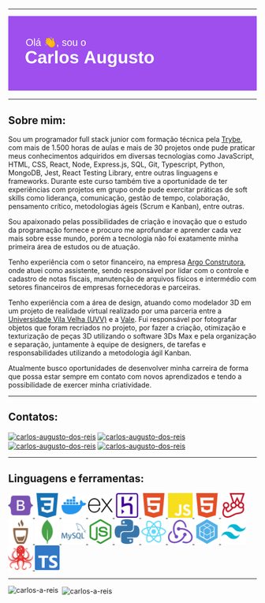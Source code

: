 ------------

![Imagem de cabeçalho com o texto "Olá, sou o Carlos Augusto](assets/header.png)

------------

<h2>Sobre mim:</h2>
<p>
Sou um programador full stack junior com formação técnica pela <a href="https://www.betrybe.com/"  target="blank">Trybe</a>, com mais de 1.500 horas de aulas e mais de 30 projetos onde pude praticar meus conhecimentos adquiridos em diversas tecnologias como JavaScript, HTML, CSS, React, Node, Express.js, SQL, Git, Typescript, Python, MongoDB, Jest, React Testing Library, entre outras linguagens e frameworks.
Durante este curso também tive a oportunidade de ter experiências com projetos em grupo onde pude exercitar práticas de soft skills como liderança, comunicação, gestão de tempo, colaboração, pensamento crítico, metodologias ágeis (Scrum e Kanban), entre outras.

Sou apaixonado pelas possibilidades de criação e inovação que o estudo da programação fornece e procuro me aprofundar e aprender cada vez mais sobre esse mundo, porém a tecnologia não foi exatamente minha primeira área de estudos ou de atuação.

Tenho experiência com o setor financeiro, na empresa <a href="https://argo.com.vc/"  target="blank">Argo Construtora</a>, onde atuei como assistente, sendo responsável por lidar com o controle e cadastro de notas fiscais, manutenção de arquivos físicos e intermédio com setores financeiros de empresas fornecedoras e parceiras.

Tenho experiência com a área de design, atuando como modelador 3D em um projeto de realidade virtual realizado por uma parceria entre a <a href="https://uvv.br/"  target="blank">Universidade Vila Velha (UVV)</a> e a <a href="https://www.vale.com/pt/"  target="blank">Vale</a>. Fui responsável por fotografar objetos que foram recriados no projeto, por fazer a criação, otimização e texturização de peças 3D utilizando o software 3Ds Max e pela organização e separação, juntamente à equipe de designers, de tarefas e responsabilidades utilizando a metodologia ágil Kanban.

Atualmente busco oportunidades de desenvolver minha carreira de forma que possa estar sempre em contato com novos aprendizados e tendo a possibilidade de exercer minha criatividade.
</p>

------------

<h2 align="left">Contatos:</h2>
<p align="left">
<a href="https://github.com/carlos-a-reis" target="blank"><img align="center" src="https://img.shields.io/badge/Github-gray?style=for-the-badge&logo=github" alt="carlos-augusto-dos-reis"/></a> <a href="https://linkedin.com/in/carlos-augusto-dos-reis" target="blank"><img align="center" src="https://img.shields.io/badge/LinkedIn-0077B5?style=for-the-badge&logo=linkedin&logoColor=white" alt="carlos-augusto-dos-reis"/></a> <a href="mailto:carlos.aug.dosreis@gmail.com" target="blank"><img align="center" src="https://img.shields.io/badge/Gmail-D14836?style=for-the-badge&logo=gmail&logoColor=white" alt="carlos-augusto-dos-reis"/></a> <a href="https://api.whatsapp.com/send/?phone=27992037517" target="blank"><img align="center" src="https://img.shields.io/badge/whatsApp-25D366?style=for-the-badge&logo=whatsapp&logoColor=white" alt="carlos-augusto-dos-reis"/></a>
</p>

------------

<h2 align="left">Linguagens e ferramentas:</h2>
<p align="left"> <a href="https://getbootstrap.com" target="_blank" rel="noreferrer"> <img src="/assets/bootstrap.svg" alt="bootstrap" width="50" height="50"/> </a> <a href="https://www.w3schools.com/css/" target="_blank" rel="noreferrer"> <img src="/assets/css.svg" alt="css3" width="50" height="50"/> </a> <a href="https://www.docker.com/" target="_blank" rel="noreferrer"> <img src="/assets/docker.svg" alt="docker" width="50" height="50"/> </a> <a href="https://expressjs.com" target="_blank" rel="noreferrer"> <img src="/assets/express.svg" alt="express" width="50" height="50"/> </a> <a href="https://heroku.com" target="_blank" rel="noreferrer"> <img src="/assets/heroku.svg" alt="heroku" width="50" height="50"/> </a> <a href="https://www.w3.org/html/" target="_blank" rel="noreferrer"> <img src="/assets/html.svg" alt="html5" width="50" height="50"/> </a> <a href="https://developer.mozilla.org/en-US/docs/Web/JavaScript" target="_blank" rel="noreferrer"> <img src="/assets/javascript.svg" alt="javascript" width="50" height="50"/> </a> <a href="https://www.w3.org/html/" target="_blank" rel="noreferrer"> <img src="/assets/html.svg" alt="html5" width="50" height="50"/> </a> <a href="https://jestjs.io/pt-BR/" target="_blank" rel="noreferrer"> <img src="/assets/jest.svg" alt="jest" width="50" height="50"/> </a> <a href="https://mochajs.org" target="_blank" rel="noreferrer"> <img src="/assets/mocha.svg" alt="mocha" width="50" height="50"/> </a> <a href="https://www.mongodb.com/" target="_blank" rel="noreferrer"> <img src="/assets/mongodb.svg" alt="mongodb" width="50" height="50"/> </a> <a href="https://www.mysql.com/" target="_blank" rel="noreferrer"> <img src="/assets/mysql.svg" alt="mysql" width="50" height="50"/> </a> <a href="https://nodejs.org" target="_blank" rel="noreferrer"> <img src="/assets/node.svg" alt="nodejs" width="50" height="50"/> </a> <a href="https://www.python.org/" target="_blank" rel="noreferrer"> <img src="/assets/python.svg" alt="python" width="50" height="50"/> </a> <a href="https://reactjs.org/" target="_blank" rel="noreferrer"> <img src="/assets/react.svg" alt="react" width="50" height="50"/> </a> <a href="https://redux.js.org" target="_blank" rel="noreferrer"> <img src="/assets/redux.svg" alt="redux" width="50" height="50"/> </a> <a href="https://sequelize.org/" target="_blank" rel="noreferrer"> <img src="/assets/sequelize.svg" alt="sequelize" width="50" height="50"/> </a> <a href="https://tailwindcss.com/" target="_blank" rel="noreferrer"> <img src="/assets/tailwind.svg" alt="tailwind" width="50" height="50"/> </a> <a href="https://testing-library.com/" target="_blank" rel="noreferrer"> <img src="/assets/testing_library.svg" alt="testing library" width="50" height="50"/> </a> <a href="https://www.typescriptlang.org/" target="_blank" rel="noreferrer"> <img src="/assets/typescript.svg" alt="typescript" width="50" height="50"/> </a> </p>

------------

<p><img align="left" src="https://github-readme-stats.vercel.app/api?username=carlos-a-reis&show_icons=true&theme=dark&locale=en" alt="carlos-a-reis" /></p>

<p>&nbsp;&nbsp;<img align="center" src="https://github-readme-stats.vercel.app/api/top-langs?username=carlos-a-reis&show_icons=true&locale=en&layout=compact" alt="carlos-a-reis" /></p>
